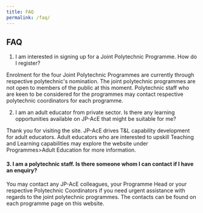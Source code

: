 ```yaml
---
title: FAQ
permalink: /faq/
---
```

## FAQ

1. I am interested in signing up for a Joint Polytechnic Programme. How do I register? 

Enrolment for the four Joint Polytechnic Programmes are currently through respective polytechnic's nomination. The joint polytechnic programmes are not open to members of the public at this moment. Polytechnic staff who are keen to be considered for the programmes may contact respective polytechnic coordinators for each programme. 

2. I am an adult educator from private sector. Is there any learning opportunities available on JP-AcE that might be suitable for me?

Thank you for visiting the site. JP-AcE drives T&L capability development for adult educators. Adult educators who are interested to upskill Teaching and Learning capabilities may explore the website under Programmes>Adult Education for more information.

#### 3. I am a polytechnic staff. Is there someone whom I can contact if I have an enquiry? 

You may contact any JP-AcE colleagues, your Programme Head or your respective Polytechnic Coordinators if you need urgent assistance with regards to the joint polytechnic programmes. The contacts can be found on each programme page on this website.





